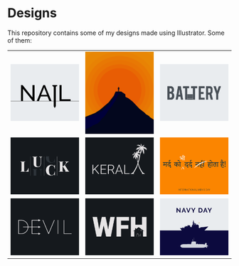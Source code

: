 # Designs
This repository contains some of my designs made using Illustrator.
Some of them:
<table>
    <tr>
      <td><img src="2020-11/png/24.11.2020.png"></td>
      <td><img src="2020-11/png/15.11.2020.png"></td>
      <td><img src="2020-11/png/28.11.2020.png"></td>
    </tr>
    <tr>
      <td><img src="2020-12/png/06.12.2020.png"></td>
      <td><img src="2020-12/png/25.12.2020.png"></td>
      <td><img src="2020-11/png/19.11.2020.png"></td>
    </tr>
    <tr>
      <td><img src="2020-12/png/10.12.2020.png"></td>
      <td><img src="2021-01/png/05.01.2021.png"></td>
      <td><img src="2020-12/png/04.12.2020.png"></td>
    </tr>
</table>
